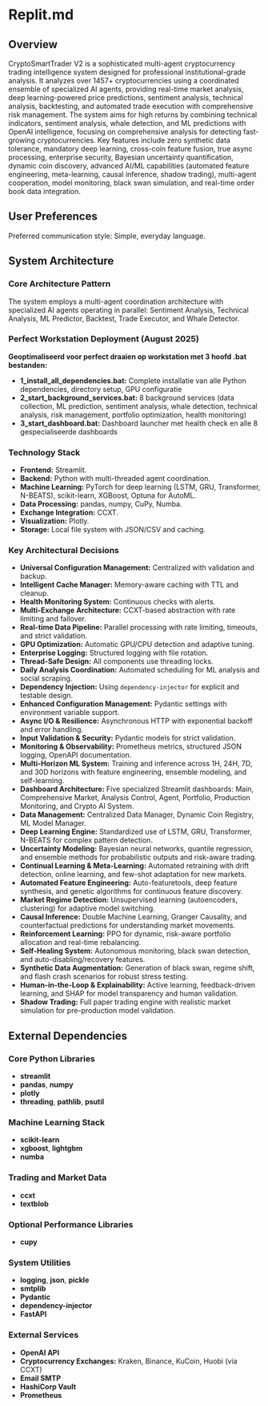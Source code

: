 # Replit.md

## Overview
CryptoSmartTrader V2 is a sophisticated multi-agent cryptocurrency trading intelligence system designed for professional institutional-grade analysis. It analyzes over 1457+ cryptocurrencies using a coordinated ensemble of specialized AI agents, providing real-time market analysis, deep learning-powered price predictions, sentiment analysis, technical analysis, backtesting, and automated trade execution with comprehensive risk management. The system aims for high returns by combining technical indicators, sentiment analysis, whale detection, and ML predictions with OpenAI intelligence, focusing on comprehensive analysis for detecting fast-growing cryptocurrencies. Key features include zero synthetic data tolerance, mandatory deep learning, cross-coin feature fusion, true async processing, enterprise security, Bayesian uncertainty quantification, dynamic coin discovery, advanced AI/ML capabilities (automated feature engineering, meta-learning, causal inference, shadow trading), multi-agent cooperation, model monitoring, black swan simulation, and real-time order book data integration.

## User Preferences
Preferred communication style: Simple, everyday language.

## System Architecture

### Core Architecture Pattern
The system employs a multi-agent coordination architecture with specialized AI agents operating in parallel: Sentiment Analysis, Technical Analysis, ML Predictor, Backtest, Trade Executor, and Whale Detector.

### Perfect Workstation Deployment (August 2025)
**Geoptimaliseerd voor perfect draaien op workstation met 3 hoofd .bat bestanden:**
- **1_install_all_dependencies.bat:** Complete installatie van alle Python dependencies, directory setup, GPU configuratie
- **2_start_background_services.bat:** 8 background services (data collection, ML prediction, sentiment analysis, whale detection, technical analysis, risk management, portfolio optimization, health monitoring)
- **3_start_dashboard.bat:** Dashboard launcher met health check en alle 8 gespecialiseerde dashboards

### Technology Stack
- **Frontend:** Streamlit.
- **Backend:** Python with multi-threaded agent coordination.
- **Machine Learning:** PyTorch for deep learning (LSTM, GRU, Transformer, N-BEATS), scikit-learn, XGBoost, Optuna for AutoML.
- **Data Processing:** pandas, numpy, CuPy, Numba.
- **Exchange Integration:** CCXT.
- **Visualization:** Plotly.
- **Storage:** Local file system with JSON/CSV and caching.

### Key Architectural Decisions
- **Universal Configuration Management:** Centralized with validation and backup.
- **Intelligent Cache Manager:** Memory-aware caching with TTL and cleanup.
- **Health Monitoring System:** Continuous checks with alerts.
- **Multi-Exchange Architecture:** CCXT-based abstraction with rate limiting and failover.
- **Real-time Data Pipeline:** Parallel processing with rate limiting, timeouts, and strict validation.
- **GPU Optimization:** Automatic GPU/CPU detection and adaptive tuning.
- **Enterprise Logging:** Structured logging with file rotation.
- **Thread-Safe Design:** All components use threading locks.
- **Daily Analysis Coordination:** Automated scheduling for ML analysis and social scraping.
- **Dependency Injection:** Using `dependency-injector` for explicit and testable design.
- **Enhanced Configuration Management:** Pydantic settings with environment variable support.
- **Async I/O & Resilience:** Asynchronous HTTP with exponential backoff and error handling.
- **Input Validation & Security:** Pydantic models for strict validation.
- **Monitoring & Observability:** Prometheus metrics, structured JSON logging, OpenAPI documentation.
- **Multi-Horizon ML System:** Training and inference across 1H, 24H, 7D, and 30D horizons with feature engineering, ensemble modeling, and self-learning.
- **Dashboard Architecture:** Five specialized Streamlit dashboards: Main, Comprehensive Market, Analysis Control, Agent, Portfolio, Production Monitoring, and Crypto AI System.
- **Data Management:** Centralized Data Manager, Dynamic Coin Registry, ML Model Manager.
- **Deep Learning Engine:** Standardized use of LSTM, GRU, Transformer, N-BEATS for complex pattern detection.
- **Uncertainty Modeling:** Bayesian neural networks, quantile regression, and ensemble methods for probabilistic outputs and risk-aware trading.
- **Continual Learning & Meta-Learning:** Automated retraining with drift detection, online learning, and few-shot adaptation for new markets.
- **Automated Feature Engineering:** Auto-featuretools, deep feature synthesis, and genetic algorithms for continuous feature discovery.
- **Market Regime Detection:** Unsupervised learning (autoencoders, clustering) for adaptive model switching.
- **Causal Inference:** Double Machine Learning, Granger Causality, and counterfactual predictions for understanding market movements.
- **Reinforcement Learning:** PPO for dynamic, risk-aware portfolio allocation and real-time rebalancing.
- **Self-Healing System:** Autonomous monitoring, black swan detection, and auto-disabling/recovery features.
- **Synthetic Data Augmentation:** Generation of black swan, regime shift, and flash crash scenarios for robust stress testing.
- **Human-in-the-Loop & Explainability:** Active learning, feedback-driven learning, and SHAP for model transparency and human validation.
- **Shadow Trading:** Full paper trading engine with realistic market simulation for pre-production model validation.

## External Dependencies

### Core Python Libraries
- **streamlit**
- **pandas**, **numpy**
- **plotly**
- **threading**, **pathlib**, **psutil**

### Machine Learning Stack
- **scikit-learn**
- **xgboost**, **lightgbm**
- **numba**

### Trading and Market Data
- **ccxt**
- **textblob**

### Optional Performance Libraries
- **cupy**

### System Utilities
- **logging**, **json**, **pickle**
- **smtplib**
- **Pydantic**
- **dependency-injector**
- **FastAPI**

### External Services
- **OpenAI API**
- **Cryptocurrency Exchanges:** Kraken, Binance, KuCoin, Huobi (via CCXT)
- **Email SMTP**
- **HashiCorp Vault**
- **Prometheus**